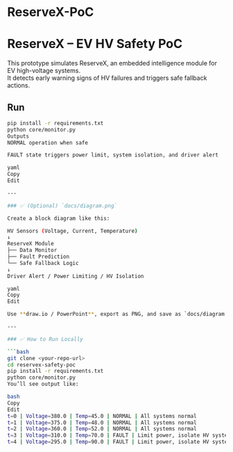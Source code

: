 # ReserveX-PoC
# ReserveX – EV HV Safety PoC

This prototype simulates ReserveX, an embedded intelligence module for EV high-voltage systems.  
It detects early warning signs of HV failures and triggers safe fallback actions.

## Run

```bash
pip install -r requirements.txt
python core/monitor.py
Outputs
NORMAL operation when safe

FAULT state triggers power limit, system isolation, and driver alert

yaml
Copy
Edit

---

### ✅ (Optional) `docs/diagram.png`

Create a block diagram like this:

HV Sensors (Voltage, Current, Temperature)
↓
ReserveX Module
├── Data Monitor
├── Fault Prediction
└── Safe Fallback Logic
↓
Driver Alert / Power Limiting / HV Isolation

yaml
Copy
Edit

Use **draw.io / PowerPoint**, export as PNG, and save as `docs/diagram.png`.

---

### ✅ How to Run Locally

```bash
git clone <your-repo-url>
cd reservex-safety-poc
pip install -r requirements.txt
python core/monitor.py
You’ll see output like:

bash
Copy
Edit
t=0 | Voltage=380.0 | Temp=45.0 | NORMAL | All systems normal
t=1 | Voltage=375.0 | Temp=48.0 | NORMAL | All systems normal
t=2 | Voltage=360.0 | Temp=52.0 | NORMAL | All systems normal
t=3 | Voltage=310.0 | Temp=70.0 | FAULT | Limit power, isolate HV system, alert driver
t=4 | Voltage=295.0 | Temp=90.0 | FAULT | Limit power, isolate HV system, alert driver
